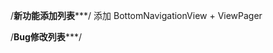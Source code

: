 

/********************新功能添加列表***********************/
添加  BottomNavigationView + ViewPager


/********************Bug修改列表***********************/
